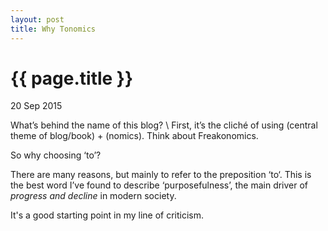```yaml
---
layout: post
title: Why Tonomics
---
```


{{ page.title }}
================

<p class="meta">20 Sep 2015</p>
What’s behind the name of this blog?
\
First, it’s the cliché of using (central theme of blog/book) + (nomics). Think about Freakonomics.

So why choosing ‘to’? 

There are many reasons, but mainly to refer to the preposition ‘to‘. This is the best word I’ve found to describe ‘purposefulness’, the main driver of _progress and decline_ in modern society.

It's a good starting point in my line of criticism.